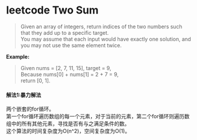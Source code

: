 # leetcode Two Sum
> Given an array of integers, return indices of the two numbers such that they add up to a specific target.  
You may assume that each input would have exactly one solution, and you may not use the same element twice.

**Example:**
> Given nums = [2, 7, 11, 15], target = 9,  
Because nums[0] + nums[1] = 2 + 7 = 9,  
return [0, 1].

#### 解法1:暴力解法
两个嵌套的for循环。  
第一个for循环遍历数组的每一个元素，对于当前的元素，第二个for循环则遍历数组中的所有其他元素，寻找是否有与之满足条件的数。  
这个算法的时间复杂度为O(n^2)，空间复杂度为O(1)。
